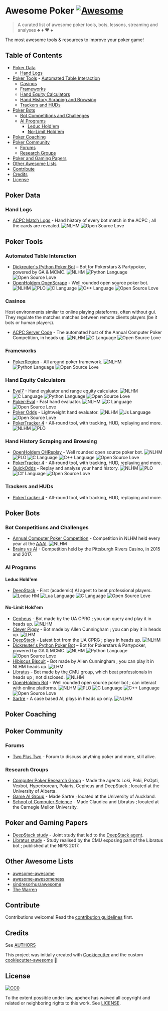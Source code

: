 # Awesome Poker [![Awesome][awesome-badge]][awesome-link]

> A curated list of awesome poker tools, bots, lessons, streaming and analyses :clubs: :diamonds: :hearts: :spades:

The most awesome tools & resources to improve your poker game!

## Table of Contents

- [Poker Data](#poker-data)
  - [Hand Logs](#hand-logs)
- [Poker Tools](#poker-tools)
  - [Automated Table Interaction](#automated-table-interaction)
  - [Casinos](#casinos)
  - [Frameworks](#frameworks)
  - [Hand Equity Calculators](#hand-equity-calculators)
  - [Hand History Scraping and Browsing](#hand-history-scraping-and-browsing)
  - [Trackers and HUDs](#trackers-and-huds)
- [Poker Bots](#poker-bots)
  - [Bot Competitions and Challenges](#bot-competitions-and-challenges)
  - [AI Programs](#bot-programs)
    - [Leduc Hold'em](#leduc-holdem)
    - [No-Limit Hold'em](#no-limit-holdem)
- [Poker Coaching](#poker-coaching)
- [Poker Community](#poker-community)
  - [Forums](#forums)
  - [Research Groups](#research-groups)
- [Poker and Gaming Papers](#poker-and-gaming-papers)
- [Other Awesome Lists](#other-awesome-lists)
- [Contribute](#contribute)
- [Credits](#credits)
- [License](#license)

## Poker Data

### Hand Logs

- [ACPC Match Logs](http://www.computerpokercompetition.org/downloads/) - Hand history of every bot match in the ACPC ; all the cards are revealed.
  ![NLHM][nlhm-badge]
  ![Open Source Love][open-source-badge]

## Poker Tools

### Automated Table Interaction

- [Dickreuter's Python Poker Bot](https://github.com/dickreuter/Poker) – Bot for Pokerstars & Partypoker, powered by GA & MCMC.
  ![NLHM][nlhm-badge]
  ![Python Language][python-badge]
  ![Open Source Love][open-source-badge]
- [OpenHoldem OpenScrape](https://github.com/OpenHoldem/openholdembot/tree/master/OpenScrape) - Well rounded open source poker bot.
  ![NLHM][nlhm-badge]
  ![PLO][plo-badge]
  ![C Language][c-badge]
  ![C++ Language][cplusplus-badge]
  ![Open Source Love][open-source-badge]

### Casinos

Host environments similar to online playing plateforms, often without gui. They regulate the matches matches between remote clients players (be it bots or human players).

- [ACPC Server Code](https://github.com/ethansbrown/acpc/tree/master/project_acpc_server) - The automated host of the Annual Computer Poker Competition, in heads up.
  ![NLHM][nlhm-badge]
  ![C Language][c-badge]
  ![Open Source Love][open-source-badge]

### Frameworks

- [PokerRegion](https://github.com/pokerregion/poker) - All around poker framework.
  ![NLHM][nlhm-badge]
  ![Python Language][python-badge]
  ![Open Source Love][open-source-badge]

### Hand Equity Calculators

- [Eval7](https://github.com/julianandrews/pyeval7) - Hand evaluator and range equity calculator.
  ![NLHM][nlhm-badge]
  ![C Language][c-badge]
  ![Python Language][python-badge]
  ![Open Source Love][open-source-badge]
- [Poker-Eval](https://www.codeproject.com/Articles/12279/Fast-Texas-Holdem-Hand-Evaluation-and-Analysis) - Fast hand evaluator.
  ![NLHM][nlhm-badge]
  ![C Language][c-badge]
  ![Open Source Love][open-source-badge]
- [Poker Odds](https://github.com/CookPete/poker-odds) - Lightweight hand evaluator.
  ![NLHM][nlhm-badge]
  ![Js Language][javascript-badge]
  ![Open Source Love][open-source-badge]
- [PokerTracker 4](https://www.pokertracker.com/) - All-round tool, with tracking, HUD, replaying and more.
  ![NLHM][nlhm-badge]
  ![PLO][plo-badge]

### Hand History Scraping and Browsing

- [OpenHoldem OHReplay](https://github.com/OpenHoldem/openholdembot/tree/master/OHReplay) - Well rounded open source poker bot.
  ![NLHM][nlhm-badge]
  ![PLO][plo-badge]
  ![C Language][c-badge]
  ![C++ Language][cplusplus-badge]
  ![Open Source Love][open-source-badge]
- [PokerTracker 4](https://www.pokertracker.com/) - All-round tool, with tracking, HUD, replaying and more.
- [QuickOdds](https://github.com/sangaman/quickodds) - Replay and analyse your hand history.
  ![NLHM][nlhm-badge]
  ![PLO][plo-badge]
  ![C# Language][csharp-badge]
  ![Open Source Love][open-source-badge]

### Trackers and HUDs

- [PokerTracker 4](https://www.pokertracker.com/) - All-round tool, with tracking, HUD, replaying and more.

## Poker Bots

### Bot Competitions and Challenges

- [Annual Computer Poker Competition](http://www.computerpokercompetition.org/) - Competition in NLHM held every year at the [AAAI](http://www.aaai.org/Conferences/AAAI/aaai.php).
  ![NLHM][nlhm-badge]
- [Brains vs AI](https://www.riverscasino.com/pittsburgh/BrainsVsAI/) - Competition held by the Pittsburgh Rivers Casino, in 2015 and 2017.

### AI Programs

#### Leduc Hold'em

- [DeepStack](https://github.com/lifrordi/DeepStack-Leduc) - First (academic) AI agent to beat professional players.
  ![Leduc HM][leduchm-badge]
  ![Lua Language][lua-badge]
  ![C Language][c-badge]
  ![Open Source Love][open-source-badge]

#### No-Limit Hold'em

- [Cepheus](http://poker.srv.ualberta.ca/) - Bot made by the UA CPRG ; you can query and play it in heads up.
  ![NLHM][nlhm-badge]
- [Clever Piggy](http://www.cleverpiggy.com/limitbot) - Bot made by Allen Cunningham ; you can play it in heads up.
  ![LHM][lhm-badge]
- [DeepStack](https://www.deepstack.ai/) - Latest bot from the UA CPRG ; plays in heads up.
  ![NLHM][nlhm-badge]
- [Dickreuter's Python Poker Bot](https://github.com/dickreuter/Poker) – Bot for Pokerstars & Partypoker, powered by GA & MCMC.
  ![NLHM][nlhm-badge]
  ![Python Language][python-badge]
  ![Open Source Love][open-source-badge]
- [Hibiscus Biscuit](http://cleverpiggy.com/nlbot) - Bot made by Allen Cunningham ; you can play it in NLHM heads up.
  ![LHM][lhm-badge]
- [Libratus](https://en.wikipedia.org/wiki/Libratus) - Bot made by the CMU group, which beat professionals in heads up ; not disclosed.
  ![NLHM][nlhm-badge]
- [OpenHoldem Bot](https://github.com/OpenHoldem/openholdembot) - Well rounded open source poker bot ; can interact with online platforms.
  ![NLHM][nlhm-badge]
  ![PLO][plo-badge]
  ![C Language][c-badge]
  ![C++ Language][cplusplus-badge]
  ![Open Source Love][open-source-badge]
- [Sartre](https://web.archive.org/web/20180130155605/https://www.cs.auckland.ac.nz/poker/) - A case based AI, plays in heads up only.
  ![NLHM][nlhm-badge]

## Poker Coaching

## Poker Community

### Forums

- [Two Plus Two](https://forumserver.twoplustwo.com/) - Forum to discuss anything poker and more, still alive.

### Research Groups

- [Computer Poker Research Group](http://poker.cs.ualberta.ca/) - Made the agents Loki, Poki, PsOpti, Vexbot, Hyperborean, Polaris, Cepheus and DeepStack ; located at the University of Alberta.
- [Game AI Group](https://www.cs.auckland.ac.nz/research/gameai/projects.php) - Made Sartre ; located at the University of Auckland.
- [School of Computer Science](https://www.cs.cmu.edu) - Made Claudica and Libratus ; located at the Carnegie Mellon University.

## Poker and Gaming Papers

- [DeepStack study](https://www.deepstack.ai/s/DeepStack.pdf) - Joint study that led to the [DeepStack agent](https://github.com/lifrordi/DeepStack-Leduc).
- [Libratus study](https://www.cs.cmu.edu/~noamb/papers/17-arXiv-Subgame.pdf) - Study realised by the CMU exposing part of the Libratus bot ; published at the NIPS 2017.

## Other Awesome Lists

* [awesome-awesome](https://github.com/emijrp/awesome-awesome)
* [awesome-awesomeness](https://github.com/bayandin/awesome-awesomeness)
* [sindresorhus/awesome](https://github.com/sindresorhus/awesome)
* [The Warren](https://github.com/torchhound/warren)

## Contribute

Contributions welcome! Read the [contribution guidelines](CONTRIBUTING.md) first.

## Credits

See [AUTHORS](AUTHORS.md)

This project was initially created with [Cookiecutter][cookiecutter] and the custom [cookiecutter-awesome][cookiecutter-awesome] :cookie:

## License

[![CC0][CC0-badge]][CC0-link]

To the extent possible under law, apehex has waived all copyright
and related or neighboring rights to this work. See [LICENSE](LICENSE).

[awesome-badge]: https://cdn.rawgit.com/sindresorhus/awesome/d7305f38d29fed78fa85652e3a63e154dd8e8829/media/badge.svg
[awesome-link]: https://github.com/sindresorhus/awesome
[CC0-badge]: http://mirrors.creativecommons.org/presskit/buttons/88x31/svg/cc-zero.svg
[CC0-link]: https://creativecommons.org/publicdomain/zero/1.0/
[cookiecutter]: https://github.com/audreyr/cookiecutter
[cookiecutter-awesome]: https://github.com/apehex/cookiecutter-git

[c-badge]: https://img.shields.io/badge/-C-blue.svg?style=flat&logo=c&colorA=grey
[cplusplus-badge]: https://img.shields.io/badge/-C%2B%2B-blue.svg?style=flat&logo=cplusplus&colorA=grey
[csharp-badge]: https://img.shields.io/badge/-C%23-blue.svg?style=flat&logo=csharp&colorA=grey
[javascript-badge]: https://img.shields.io/badge/-Js-blue.svg?style=flat&logo=javascript&colorA=grey
[lua-badge]: https://img.shields.io/badge/-Lua-blue.svg?style=flat&logo=lua&colorA=grey
[open-source-badge]: https://img.shields.io/badge/-OS-red.svg?style=flat&logo=github&colorA=grey
[python-badge]: https://img.shields.io/badge/-Py-blue.svg?style=flat&logo=python&colorA=grey

[leduchm-badge]: https://img.shields.io/badge/-Leduc-green.svg?style=flat&logo=chip&colorA=grey
[lhm-badge]: https://img.shields.io/badge/-LHM-green.svg?style=flat&logo=chip&colorA=grey
[nlhm-badge]: https://img.shields.io/badge/-NLHM-green.svg?style=flat&logo=chip&colorA=grey
[plo-badge]: https://img.shields.io/badge/-PLO-green.svg?style=flat&logo=chip&colorA=grey
